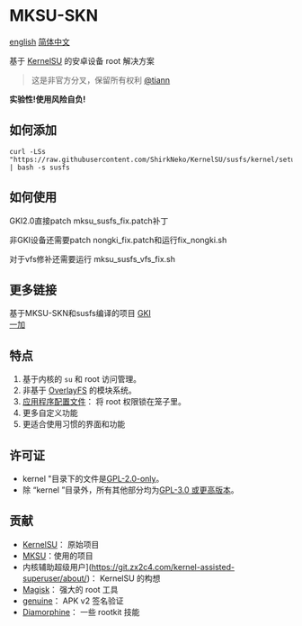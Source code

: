 # MKSU-SKN
[english](https://github.com/ShirkNeko/KernelSU/edit/susfs/docs/README-en.md) [简体中文](https://github.com/ShirkNeko/KernelSU/edit/susfs/docs/README.md)

基于 [KernelSU](https://github.com/KernelSU/KernelSU) 的安卓设备 root 解决方案

>
> 这是非官方分叉，保留所有权利 [@tiann](https://github.com/tiann)

**实验性!使用风险自负!**


## 如何添加
```
curl -LSs "https://raw.githubusercontent.com/ShirkNeko/KernelSU/susfs/kernel/setup.sh" | bash -s susfs
```

## 如何使用 
GKI2.0直接patch mksu_susfs_fix.patch补丁

非GKI设备还需要patch nongki_fix.patch和运行fix_nongki.sh

对于vfs修补还需要运行 mksu_susfs_vfs_fix.sh

## 更多链接
基于MKSU-SKN和susfs编译的项目
[GKI](https://github.com/ShirkNeko/GKI_KernelSU_SUSFS)    
[一加](https://github.com/ShirkNeko/Action_OnePlus_MKSU_SUSFS) 

## 特点

1. 基于内核的 `su` 和 root 访问管理。
2. 非基于 [OverlayFS](https://en.wikipedia.org/wiki/OverlayFS) 的模块系统。
3. [应用程序配置文件](https://kernelsu.org/guide/app-profile.html)： 将 root 权限锁在笼子里。
4. 更多自定义功能
5. 更适合使用习惯的界面和功能

## 许可证

- kernel "目录下的文件是[GPL-2.0-only](https://www.gnu.org/licenses/old-licenses/gpl-2.0.en.html)。
- 除 “kernel ”目录外，所有其他部分均为[GPL-3.0 或更高版本](https://www.gnu.org/licenses/gpl-3.0.html)。

## 贡献

- [KernelSU](https://github.com/tiann/KernelSU)： 原始项目
- [MKSU](https://github.com/5ec1cff/KernelSU)：使用的项目
- 内核辅助超级用户](https://git.zx2c4.com/kernel-assisted-superuser/about/)： KernelSU 的构想
- [Magisk](https://github.com/topjohnwu/Magisk)： 强大的 root 工具
- [genuine](https://github.com/brevent/genuine/)： APK v2 签名验证
- [Diamorphine](https://github.com/m0nad/Diamorphine)： 一些 rootkit 技能
